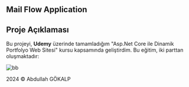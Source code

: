 ## **Mail Flow Application**

## Proje Açıklaması
Bu projeyi, **Udemy** üzerinde tamamladığım "Asp.Net Core ile Dinamik Portfolyo Web Sitesi" kursu kapsamında geliştirdim. Bu eğitim, iki parttan oluşmaktadır:

![bb](https://github.com/user-attachments/assets/1aa5fdff-24e7-4536-991c-4b7ee08c4907)




2024 © Abdullah GÖKALP

